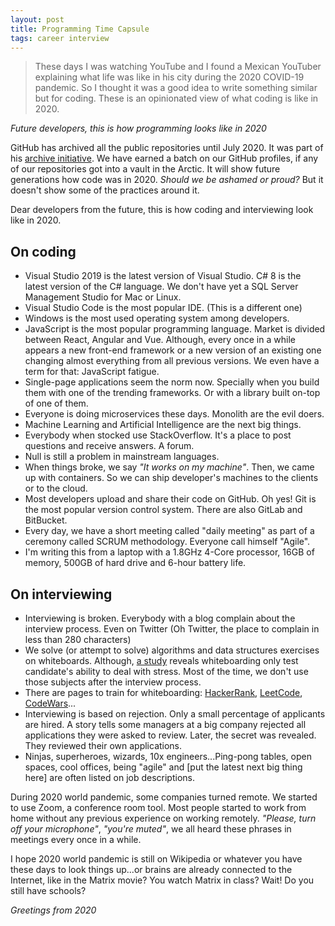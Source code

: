 ```yaml
---
layout: post
title: Programming Time Capsule
tags: career interview
---
```


> These days I was watching YouTube and I found a Mexican YouTuber explaining what life was like in his city during the 2020 COVID-19 pandemic. So I thought it was a good idea to write something similar but for coding. These is an opinionated view of what coding is like in 2020.

_Future developers, this is how programming looks like in 2020_

GitHub has archived all the public repositories until July 2020. It was part of his [archive initiative](https://archiveprogram.github.com/). We have earned a batch on our GitHub profiles, if any of our repositories got into a vault in the Arctic. It will show future generations how code was in 2020. _Should we be ashamed or proud?_ But it doesn't show some of the practices around it.

Dear developers from the future, this is how coding and interviewing look like in 2020.

## On coding

* Visual Studio 2019 is the latest version of Visual Studio. C# 8 is the latest version of the C# language. We don't have yet a SQL Server Management Studio for Mac or Linux.
* Visual Studio Code is the most popular IDE. (This is a different one)
* Windows is the most used operating system among developers.
* JavaScript is the most popular programming language. Market is divided between React, Angular and Vue. Although, every once in a while appears a new front-end framework or a new version of an existing one changing almost everything from all previous versions. We even have a term for that: JavaScript fatigue.
* Single-page applications seem the norm now. Specially when you build them with one of the trending frameworks. Or with a library built on-top of one of them.
* Everyone is doing microservices these days. Monolith are the evil doers.
* Machine Learning and Artificial Intelligence are the next big things.
* Everybody when stocked use StackOverflow. It's a place to post questions and receive answers. A forum.
* Null is still a problem in mainstream languages.
* When things broke, we say _"It works on my machine"_. Then, we came up with containers. So we can ship developer's machines to the clients or to the cloud.
* Most developers upload and share their code on GitHub. Oh yes! Git is the most popular version control system. There are also GitLab and BitBucket.
* Every day, we have a short meeting called "daily meeting" as part of a ceremony called SCRUM methodology. Everyone call himself "Agile".
* I'm writing this from a laptop with a 1.8GHz 4-Core processor, 16GB of memory, 500GB of hard drive and 6-hour battery life.

## On interviewing

* Interviewing is broken. Everybody with a blog complain about the interview process. Even on Twitter (Oh Twitter, the place to complain in less than 280 characters)
* We solve (or attempt to solve) algorithms and data structures exercises on whiteboards. Although, [a study](https://www.sciencedaily.com/releases/2020/07/200714101228.htm) reveals whiteboarding only test candidate's ability to deal with stress. Most of the time, we don't use those subjects after the interview process. 
* There are pages to train for whiteboarding: [HackerRank](https://www.hackerrank.com/), [LeetCode](https://leetcode.com/), [CodeWars](https://www.codewars.com/)...
* Interviewing is based on rejection. Only a small percentage of applicants are hired. A story tells some managers at a big company rejected all applications they were asked to review. Later, the secret was revealed. They reviewed their own applications.
* Ninjas, superheroes, wizards, 10x engineers...Ping-pong tables, open spaces, cool offices, being "agile" and [put the latest next big thing here] are often listed on job descriptions.

During 2020 world pandemic, some companies turned remote. We started to use Zoom, a conference room tool. Most people started to work from home without any previous experience on working remotely. _"Please, turn off your microphone"_, _"you're muted"_, we all heard these phrases in meetings every once in a while.

I hope 2020 world pandemic is still on Wikipedia or whatever you have these days to look things up...or brains are already connected to the Internet, like in the Matrix movie? You watch Matrix in class? Wait! Do you still have schools?

_Greetings from 2020_

